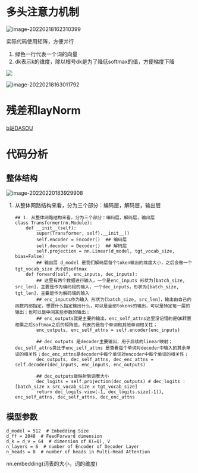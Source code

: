 # 多头注意力机制

![image-20220218162310399](C:\Users\86173\AppData\Roaming\Typora\typora-user-images\image-20220218162310399.png)

实际代码使用矩阵，方便并行

1. 绿色一行代表一个词的向量
2. dk表示k的维度，除以根号dk是为了降低softmax的值，方便梯度下降

![](C:\Users\86173\AppData\Roaming\Typora\typora-user-images\image-20220218162925410.png)

![image-20220218163011792](C:\Users\86173\AppData\Roaming\Typora\typora-user-images\image-20220218163011792.png)

# 残差和layNorm

[b站DASOU](https://www.bilibili.com/video/BV1Di4y1c7Zm?p=4&spm_id_from=pageDriver)



# 代码分析

## 整体结构



<img src="C:\Users\86173\AppData\Roaming\Typora\typora-user-images\image-20220220183929908.png" alt="image-20220220183929908"  />

1. 从整体网路结构来看，分为三个部分：编码层，解码层，输出层

   ```
   ## 1. 从整体网路结构来看，分为三个部分：编码层，解码层，输出层
   class Transformer(nn.Module):
       def __init__(self):
           super(Transformer, self).__init__()
           self.encoder = Encoder()  ## 编码层
           self.decoder = Decoder()  ## 解码层
           self.projection = nn.Linear(d_model, tgt_vocab_size, bias=False) 
           ## 输出层 d_model 是我们解码层每个token输出的维度大小，之后会做一个 	tgt_vocab_size 大小的softmax
       def forward(self, enc_inputs, dec_inputs):
           ## 这里有两个数据进行输入，一个是enc_inputs 形状为[batch_size, src_len]，主要是作为编码段的输入，一个dec_inputs，形状为[batch_size, tgt_len]，主要是作为解码端的输入
           ## enc_inputs作为输入 形状为[batch_size, src_len]，输出由自己的函数内部指定，想要什么指定输出什么，可以是全部tokens的输出，可以是特定每一层的输出；也可以是中间某些参数的输出；
           ## enc_outputs就是主要的输出，enc_self_attns这里没记错的是QK转置相乘之后softmax之后的矩阵值，代表的是每个单词和其他单词相关性；
           enc_outputs, enc_self_attns = self.encoder(enc_inputs)
   
           ## dec_outputs 是decoder主要输出，用于后续的linear映射； dec_self_attns类比于enc_self_attns 是查看每个单词对decoder中输入的其余单词的相关性；dec_enc_attns是decoder中每个单词对encoder中每个单词的相关性；
           dec_outputs, dec_self_attns, dec_enc_attns = self.decoder(dec_inputs, enc_inputs, enc_outputs)
   
           ## dec_outputs做映射到词表大小
           dec_logits = self.projection(dec_outputs) # dec_logits : [batch_size x src_vocab_size x tgt_vocab_size]
           return dec_logits.view(-1, dec_logits.size(-1)), enc_self_attns, dec_self_attns, dec_enc_attns
   ```

## 模型参数

```
d_model = 512  # Embedding Size
d_ff = 2048  # FeedForward dimension
d_k = d_v = 64  # dimension of K(=Q), V
n_layers = 6  # number of Encoder of Decoder Layer
n_heads = 8  # number of heads in Multi-Head Attention
```



nn.embedding(词表的大小，词的维度) 
